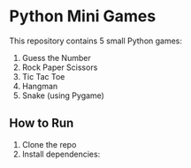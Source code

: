 # Python Mini Games

This repository contains 5 small Python games:
1. Guess the Number
2. Rock Paper Scissors
3. Tic Tac Toe
4. Hangman
5. Snake (using Pygame)

## How to Run

1. Clone the repo
2. Install dependencies:
